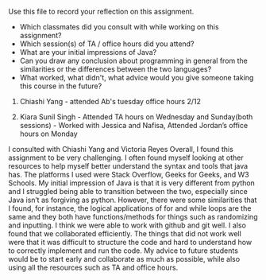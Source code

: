 Use this file to record your reflection on this assignment.

- Which classmates did you consult with while working on this assignment?
- Which session(s) of TA / office hours did you attend?
- What are your initial impressions of Java? 
- Can you draw any conclusion about programming in general from the similarities or the differences between the two languages? 
- What worked, what didn't, what advice would you give someone taking this course in the future?

1) Chiashi Yang - attended Ab's tuesday office hours 2/12 

2) Kiara Sunil Singh - Attended TA hours on Wednesday and Sunday(both sessions) - Worked with Jessica and Nafisa, Attended Jordan’s office hours on Monday

I consulted with Chiashi Yang and Victoria Reyes
Overall, I found this assignment to be very challenging. I often found myself looking at other resources to help myself better understand the syntax and tools that java has. The platforms I used were Stack Overflow, Geeks for Geeks, and W3 Schools. My initial impression of Java is that it is very different from python and I struggled being able to transition between the two, especially since Java isn’t as forgiving as python. However, there were some similarities that I found, for instance, the logical applications of for and while loops are the same and they both have functions/methods for things such as randomizing and inputting. I think we were able to work with github and git well. I also found that we collaborated efficiently. The things that did not work well were that it was difficult to structure the code and hard to understand how to correctly implement and run the code. My advice to future students would be to start early and collaborate as much as possible, while also using all the resources such as TA and office hours.
